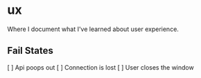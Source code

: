 # ux
Where I document what I've learned about user experience. 

## Fail States
[ ] Api poops out
[ ] Connection is lost
[ ] User closes the window
